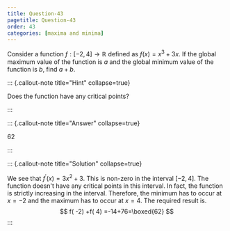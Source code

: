 ```yaml
---
title: Question-43
pagetitle: Question-43
order: 43
categories: [maxima and minima]
---
```


Consider a function $\displaystyle f:[ -2,4]\rightarrow \mathbb{R}$ defined as $\displaystyle f( x) =x^{3} +3x$. If the global maximum value of the function is $\displaystyle a$ and the global minimum value of the function is $\displaystyle b$, find $\displaystyle a+b$.

::: {.callout-note title="Hint" collapse=true}

Does the function have any critical points?

:::

::: {.callout-note title="Answer" collapse=true}

$62$

:::

::: {.callout-note title="Solution" collapse=true}

We see that $\displaystyle f^{\prime }( x) =3x^{2} +3$. This is non-zero in the interval $\displaystyle [ -2,4]$. The function doesn't have any critical points in this interval. In fact, the function is strictly increasing in the interval. Therefore, the minimum has to occur at $\displaystyle x=-2$ and the maximum has to occur at $\displaystyle x=4$. The required result is.
$$
f( -2) +f( 4) =-14+76=\boxed{62}
$$
:::
